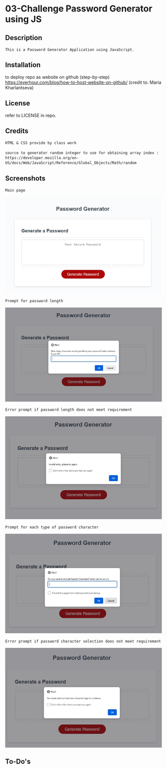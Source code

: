 # 03-Challenge Password Generator using JS

## Description

    This is a Password Generator Application using JavaScript. 


## Installation

to deploy repo as website on github (step-by-step) https://everhour.com/blog/how-to-host-website-on-github/ (credit to: Maria Kharlantseva)


## License

refer to LICENSE in repo.


## Credits

    HTML & CSS provide by class work

    source to generator random integer to use for obtaining array index :
    https://developer.mozilla.org/en-US/docs/Web/JavaScript/Reference/Global_Objects/Math/random
    

## Screenshots

    Main page
![main page](Assets/images/main-page.png)

    Prompt for password length
![password](Assets/images/prompt%20for%20password%20length.png)

    Error prompt if password length does not meet requirement
![password error](Assets/images/invalid%20entry%20for%20password%20length.png)
    
    Prompt for each type of password character
![character](Assets/images/prompt%20for%20password%20criteria.png)

    Error prompt if password character selection does not meet requirement
![character error](Assets/images/invalid%20prompt%20for%20password%20criteria.png)

## To-Do's

